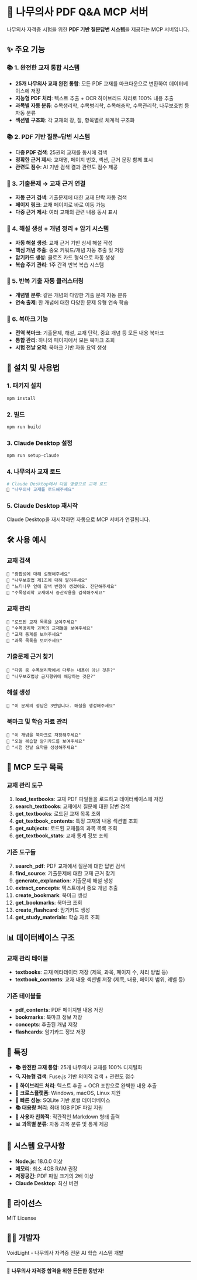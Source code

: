 # 🌳 나무의사 PDF Q&A MCP 서버

나무의사 자격증 시험을 위한 **PDF 기반 질문답변 시스템**을 제공하는 MCP 서버입니다.

## ✨ 주요 기능

### 📚 1. 완전한 교재 통합 시스템
- **25개 나무의사 교재 완전 통합**: 모든 PDF 교재를 마크다운으로 변환하여 데이터베이스에 저장
- **지능형 PDF 처리**: 텍스트 추출 + OCR 하이브리드 처리로 100% 내용 추출
- **과목별 자동 분류**: 수목생리학, 수목병리학, 수목해충학, 수목관리학, 나무보호법 등 자동 분류
- **섹션별 구조화**: 각 교재의 장, 절, 항목별로 체계적 구조화

### 📚 2. PDF 기반 질문–답변 시스템
- **다중 PDF 검색**: 25권의 교재를 동시에 검색
- **정확한 근거 제시**: 교재명, 페이지 번호, 섹션, 근거 문장 함께 표시
- **관련도 점수**: AI 기반 검색 결과 관련도 점수 제공

### 📄 3. 기출문제 → 교재 근거 연결
- **자동 근거 검색**: 기출문제에 대한 교재 단락 자동 검색
- **페이지 링크**: 교재 페이지로 바로 이동 가능
- **다중 근거 제시**: 여러 교재의 관련 내용 동시 표시

### 🧠 4. 해설 생성 + 개념 정리 + 암기 시스템
- **자동 해설 생성**: 교재 근거 기반 상세 해설 작성
- **핵심 개념 추출**: 중요 키워드/개념 자동 추출 및 저장
- **암기카드 생성**: 클로즈 카드 형식으로 자동 생성
- **복습 주기 관리**: 1주 간격 반복 복습 시스템

### 🔁 5. 반복 기출 자동 클러스터링
- **개념별 분류**: 같은 개념의 다양한 기출 문제 자동 분류
- **연속 출제**: 한 개념에 대한 다양한 문제 유형 연속 학습

### 📌 6. 북마크 기능
- **전역 북마크**: 기출문제, 해설, 교재 단락, 중요 개념 등 모든 내용 북마크
- **통합 관리**: 하나의 페이지에서 모든 북마크 조회
- **시험 전날 요약**: 북마크 기반 자동 요약 생성

## 🚀 설치 및 사용법

### 1. 패키지 설치
```bash
npm install
```

### 2. 빌드
```bash
npm run build
```

### 3. Claude Desktop 설정
```bash
npm run setup-claude
```

### 4. 나무의사 교재 로드
```bash
# Claude Desktop에서 다음 명령으로 교재 로드
💬 "나무의사 교재를 로드해주세요"
```

### 5. Claude Desktop 재시작
Claude Desktop을 재시작하면 자동으로 MCP 서버가 연결됩니다.

## 🛠️ 사용 예시

### 교재 검색
```
💬 "광합성에 대해 설명해주세요"
💬 "나무보호법 제1조에 대해 알려주세요"
💬 "느티나무 잎에 갈색 반점이 생겼어요. 진단해주세요"
💬 "수목생리학 교재에서 증산작용을 검색해주세요"
```

### 교재 관리
```
💬 "로드된 교재 목록을 보여주세요"
💬 "수목병리학 과목의 교재들을 보여주세요"
💬 "교재 통계를 보여주세요"
💬 "과목 목록을 보여주세요"
```

### 기출문제 근거 찾기
```
💬 "다음 중 수목병리학에서 다루는 내용이 아닌 것은?"
💬 "나무보호법상 금지행위에 해당하는 것은?"
```

### 해설 생성
```
💬 "이 문제의 정답은 3번입니다. 해설을 생성해주세요"
```

### 북마크 및 학습 자료 관리
```
💬 "이 개념을 북마크로 저장해주세요"
💬 "오늘 복습할 암기카드를 보여주세요"
💬 "시험 전날 요약을 생성해주세요"
```

## 🔧 MCP 도구 목록

### 교재 관리 도구
1. **load_textbooks**: 교재 PDF 파일들을 로드하고 데이터베이스에 저장
2. **search_textbooks**: 교재에서 질문에 대한 답변 검색
3. **get_textbooks**: 로드된 교재 목록 조회
4. **get_textbook_contents**: 특정 교재의 내용 섹션별 조회
5. **get_subjects**: 로드된 교재들의 과목 목록 조회
6. **get_textbook_stats**: 교재 통계 정보 조회

### 기존 도구들
7. **search_pdf**: PDF 교재에서 질문에 대한 답변 검색
8. **find_source**: 기출문제에 대한 교재 근거 찾기
9. **generate_explanation**: 기출문제 해설 생성
10. **extract_concepts**: 텍스트에서 중요 개념 추출
11. **create_bookmark**: 북마크 생성
12. **get_bookmarks**: 북마크 조회
13. **create_flashcard**: 암기카드 생성
14. **get_study_materials**: 학습 자료 조회

## 📊 데이터베이스 구조

### 교재 관리 테이블
- **textbooks**: 교재 메타데이터 저장 (제목, 과목, 페이지 수, 처리 방법 등)
- **textbook_contents**: 교재 내용 섹션별 저장 (제목, 내용, 페이지 범위, 레벨 등)

### 기존 테이블들
- **pdf_contents**: PDF 페이지별 내용 저장
- **bookmarks**: 북마크 정보 저장
- **concepts**: 추출된 개념 저장
- **flashcards**: 암기카드 정보 저장

## 🎯 특징

- **📚 완전한 교재 통합**: 25개 나무의사 교재를 100% 디지털화
- **🔍 지능형 검색**: Fuse.js 기반 의미적 검색 + 관련도 점수
- **🧠 하이브리드 처리**: 텍스트 추출 + OCR 조합으로 완벽한 내용 추출
- **📱 크로스플랫폼**: Windows, macOS, Linux 지원
- **🚀 빠른 성능**: SQLite 기반 로컬 데이터베이스
- **📚 대용량 처리**: 최대 1GB PDF 파일 지원
- **🎨 사용자 친화적**: 직관적인 Markdown 형태 출력
- **📊 과목별 분류**: 자동 과목 분류 및 통계 제공

## 🔧 시스템 요구사항

- **Node.js**: 18.0.0 이상
- **메모리**: 최소 4GB RAM 권장
- **저장공간**: PDF 파일 크기의 2배 이상
- **Claude Desktop**: 최신 버전

## 📝 라이선스

MIT License

## 👨‍💻 개발자

VoidLight - 나무의사 자격증 전문 AI 학습 시스템 개발

---

💪 **나무의사 자격증 합격을 위한 든든한 동반자!**